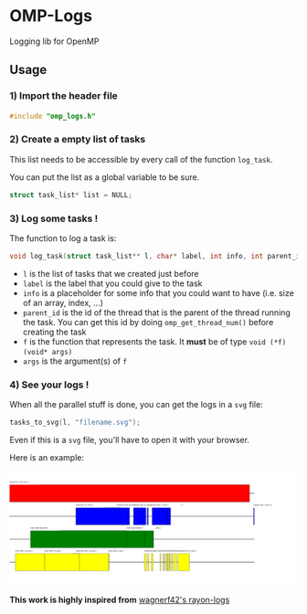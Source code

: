 # OMP-Logs
Logging lib for OpenMP


## Usage

### 1) Import the header file

```c
#include "omp_logs.h"
```

### 2) Create a empty list of tasks

This list needs to be accessible by every call of the function ```log_task```.

You can put the list as a global variable to be sure.

```c
struct task_list* list = NULL;
```

### 3) Log some tasks !

The function to log a task is:

```c
void log_task(struct task_list** l, char* label, int info, int parent_id, void (*f)(void* args), void* args)
```
 * ```l``` is the list of tasks that we created just before
 * ```label``` is the label that you could give to the task
 * ```info``` is a placeholder for some info that you could want to have (i.e. size of an array, index, ...)
 * ```parent_id``` is the id of the thread that is the parent of the thread running the task. You can get this id by doing ```omp_get_thread_num()``` before creating the task
 * ```f``` is the function that represents the task. It **must** be of type ```void (*f)(void* args)```
 * ```args``` is the argument(s) of ```f```
 
 ### 4) See your logs !
 
 When all the parallel stuff is done, you can get the logs in a ```svg``` file:
 
 ```c
 tasks_to_svg(l, "filename.svg");
 ```
 Even if this is a ```svg``` file, you'll have to open it with your browser.
 
 Here is an example:
 
 ![example](https://github.com/GuilloteauQ/omp-logs/blob/master/mergesort.svg)
 
 

**This work is highly inspired from** [wagnerf42's rayon-logs](https://github.com/wagnerf42/rayon-logs)
 
